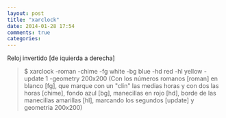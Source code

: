 ```yaml
---
layout: post
title: "xarclock"
date: 2014-01-28 17:54
comments: true
categories: 
---
```

Reloj invertido [de iquierda a derecha]

>$ xarclock -roman -chime -fg white -bg blue -hd red -hl yellow -update 1 -geometry 200x200 (Con los números romanos [roman] en blanco [fg], que marque con un "clin" las medias horas y con dos las horas [chime], fondo azul [bg], manecillas en rojo [hd], borde de las manecillas amarillas [hl], marcando los segundos [update] y geometria 200x200)

